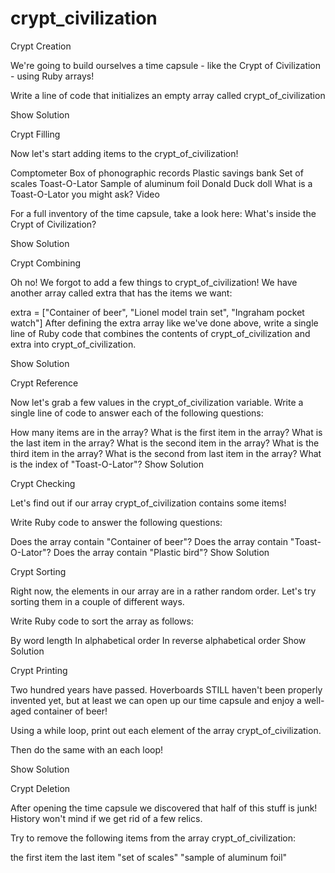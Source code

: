 # crypt_civilization

Crypt Creation

We're going to build ourselves a time capsule - like the Crypt of Civilization - using Ruby arrays!

Write a line of code that initializes an empty array called crypt_of_civilization

Show Solution

Crypt Filling

Now let's start adding items to the crypt_of_civilization!

Comptometer
Box of phonographic records
Plastic savings bank
Set of scales
Toast-O-Lator
Sample of aluminum foil
Donald Duck doll
What is a Toast-O-Lator you might ask? Video

For a full inventory of the time capsule, take a look here: What's inside the Crypt of Civilization?

Show Solution

Crypt Combining

Oh no! We forgot to add a few things to crypt_of_civilization! We have another array called extra that has the items we want:

extra = ["Container of beer", "Lionel model train set", "Ingraham pocket watch"]
After defining the extra array like we've done above, write a single line of Ruby code that combines the contents of crypt_of_civilization and extra into crypt_of_civilization.

Show Solution

Crypt Reference

Now let's grab a few values in the crypt_of_civilization variable. Write a single line of code to answer each of the following questions:

How many items are in the array?
What is the first item in the array?
What is the last item in the array?
What is the second item in the array?
What is the third item in the array?
What is the second from last item in the array?
What is the index of "Toast-O-Lator"?
Show Solution

Crypt Checking

Let's find out if our array crypt_of_civilization contains some items!

Write Ruby code to answer the following questions:

Does the array contain "Container of beer"?
Does the array contain "Toast-O-Lator"?
Does the array contain "Plastic bird"?
Show Solution

Crypt Sorting

Right now, the elements in our array are in a rather random order. Let's try sorting them in a couple of different ways.

Write Ruby code to sort the array as follows:

By word length
In alphabetical order
In reverse alphabetical order
Show Solution

Crypt Printing

Two hundred years have passed. Hoverboards STILL haven't been properly invented yet, but at least we can open up our time capsule and enjoy a well-aged container of beer!

Using a while loop, print out each element of the array crypt_of_civilization.

Then do the same with an each loop!

Show Solution

Crypt Deletion

After opening the time capsule we discovered that half of this stuff is junk! History won't mind if we get rid of a few relics.

Try to remove the following items from the array crypt_of_civilization:

the first item
the last item
"set of scales"
"sample of aluminum foil"
